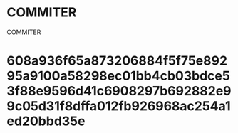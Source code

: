 # COMMITER
COMMITER






# 608a936f65a873206884f5f75e89295a9100a58298ec01bb4cb03bdce53f88e9596d41c6908297b692882e99c05d31f8dffa012fb926968ac254a1ed20bbd35e
